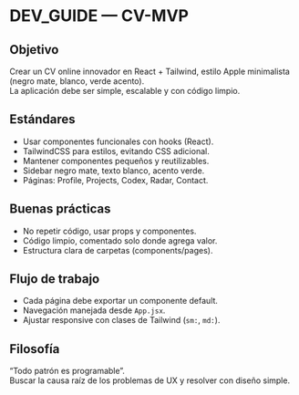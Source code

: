 # DEV_GUIDE — CV-MVP

## Objetivo
Crear un CV online innovador en React + Tailwind, estilo Apple minimalista (negro mate, blanco, verde acento).  
La aplicación debe ser simple, escalable y con código limpio.

## Estándares
- Usar componentes funcionales con hooks (React).
- TailwindCSS para estilos, evitando CSS adicional.
- Mantener componentes pequeños y reutilizables.
- Sidebar negro mate, texto blanco, acento verde.
- Páginas: Profile, Projects, Codex, Radar, Contact.

## Buenas prácticas
- No repetir código, usar props y componentes.
- Código limpio, comentado solo donde agrega valor.
- Estructura clara de carpetas (components/pages).

## Flujo de trabajo
- Cada página debe exportar un componente default.
- Navegación manejada desde `App.jsx`.
- Ajustar responsive con clases de Tailwind (`sm:`, `md:`).

## Filosofía
“Todo patrón es programable”.  
Buscar la causa raíz de los problemas de UX y resolver con diseño simple.
